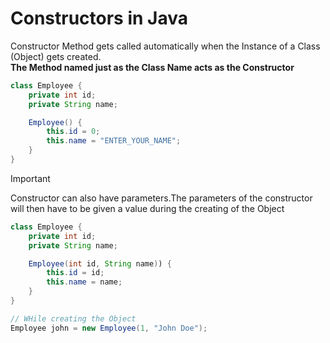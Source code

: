 # Constructors in Java

Constructor Method gets called automatically when the Instance of a Class (Object) gets created.  
**The Method named just as the Class Name acts as the Constructor**

```java
class Employee {
    private int id;
    private String name;

    Employee() {
        this.id = 0;
        this.name = "ENTER_YOUR_NAME";
    }
}
```

>[!IMPORTANT]
Constructor can also have parameters.The parameters of the constructor will then have to be given a value during the creating of the Object

```java
class Employee {
    private int id;
    private String name;

    Employee(int id, String name)) {
        this.id = id;
        this.name = name;
    }
}

// WHile creating the Object
Employee john = new Employee(1, "John Doe");
```